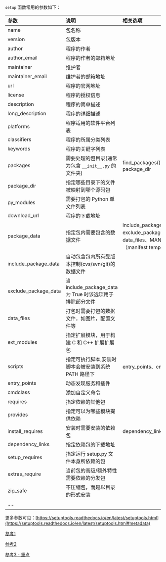 `setup` 函数常用的参数如下：

|参数|说明|相关选项|
|:--|:--|:--|
|name|包名称||
|version|包版本||
|author|程序的作者||
|author_email|程序的作者的邮箱地址||
|maintainer|维护者||
|maintainer_email|维护者的邮箱地址||
|url|程序的官网地址||
|license|程序的授权信息||
|description|程序的简单描述||
|long_description|程序的详细描述||
|platforms|程序适用的软件平台列表||
|classifiers|程序的所属分类列表||
|keywords|程序的关键字列表||
|packages|需要处理的包目录(通常为包含 `__init__.py` 的文件夹)|find_packages()、package_dir|
|package_dir|指定哪些目录下的文件被映射到哪个源码包||
|py_modules|需要打包的 Python 单文件列表||
|download_url|程序的下载地址||
|package_data|指定包内需要包含的数据文件|include_package_data、exclude_package_data、data_files、MANIFEST.in（manifest template）|
|include_package_data|自动包含包内所有受版本控制(cvs/svn/git)的数据文件||
|exclude_package_data|当 include_package_data 为 True 时该选项用于排除部分文件||
|data_files|打包时需要打包的数据文件，如图片，配置文件等||
|ext_modules|指定扩展模块，用于构建 C 和 C++ 扩展扩展包||
|scripts|指定可执行脚本,安装时脚本会被安装到系统 PATH 路径下|entry_points、cmdclass|
|entry_points|动态发现服务和插件||
|cmdclass|添加自定义命令||
|requires|指定依赖的其他包||
|provides|指定可以为哪些模块提供依赖||
|install_requires|安装时需要安装的依赖包|dependency_links|
|dependency_links|指定依赖包的下载地址||
|setup_requires|指定运行 setup.py 文件本身所依赖的包||
|extras_require|当前包的高级/额外特性需要依赖的分发包||
|zip_safe|不压缩包，而是以目录的形式安装||
||||
|--|||

更多参数可见：[https://setuptools.readthedocs.io/en/latest/setuptools.html](https://setuptools.readthedocs.io/en/latest/setuptools.html#metadata)

[参考1](https://blog.konghy.cn/2018/04/29/setup-dot-py/)

[参考2](https://lingxiankong.github.io/2013-12-23-python-setup.html)

[参考3 - 重点](https://godatadriven.com/blog/a-practical-guide-to-using-setup-py/)


